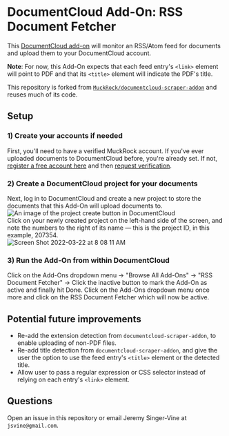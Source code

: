 # DocumentCloud Add-On: RSS Document Fetcher 

This [DocumentCloud add-on](https://www.muckrock.com/news/archives/2022/mar/05/documentcloud-add-ons/) will monitor an RSS/Atom feed for documents and upload them to your DocumentCloud account. 

__Note__: For now, this Add-On expects that each feed entry's `<link>` element will point to PDF and that its `<title>` element will indicate the PDF's title.

This repository is forked from [`MuckRock/documentcloud-scraper-addon`](https://github.com/MuckRock/documentcloud-scraper-addon) and reuses much of its code.

## Setup

### 1) Create your accounts if needed

First, you'll need to have a verified MuckRock account. If you've ever uploaded documents to DocumentCloud before, you're already set. If not, [register a free account here](https://accounts.muckrock.com/accounts/signup/?intent=squarelet) and then [request verification](https://airtable.com/shrZrgdmuOwW0ZLPM).

### 2) Create a DocumentCloud project for your documents
Next, log in to DocumentCloud and create a new project to store the documents that this Add-On will upload documents to. <br>
![An image of the project create button in DocumentCloud](https://user-images.githubusercontent.com/136939/159478474-53a770e5-a826-44f1-bb80-b1844bf4c263.png) <br>
Click on your newly created project on the left-hand side of the screen, and note the numbers to the right of its name — this is the project ID, in this example, 207354. <br>
![Screen Shot 2022-03-22 at 8 08 11 AM](https://user-images.githubusercontent.com/136939/159478630-c6cbcb24-308c-4b0e-a42c-f10cf2653836.png)
<br>

### 3) Run the Add-On from within DocumentCloud
Click on the Add-Ons dropdown menu -> "Browse All Add-Ons" -> "RSS Document Fetcher" -> Click the inactive button to mark the Add-On as active and finally hit Done. Click on the Add-Ons dropdown menu once more and click on the RSS Document Fetcher which will now be active. 

## Potential future improvements

- Re-add the extension detection from `documentcloud-scraper-addon`, to enable uploading of non-PDF files.
- Re-add title detection from `documentcloud-scraper-addon`, and give the user the option to use the feed entry's `<title>` element or the detected title.
- Allow user to pass a regular expression or CSS selector instead of relying on each entry's `<link>` element.

## Questions

Open an issue in this repository or email Jeremy Singer-Vine at `jsvine@gmail.com`.
